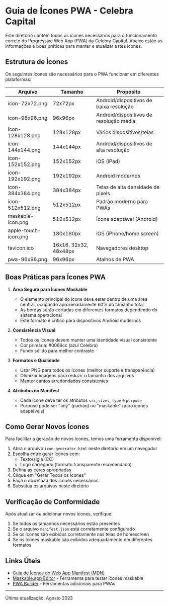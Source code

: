 # Guia de Ícones PWA - Celebra Capital

Este diretório contém todos os ícones necessários para o funcionamento correto do Progressive Web App (PWA) da Celebra Capital. Abaixo estão as informações e boas práticas para manter e atualizar estes ícones.

## Estrutura de Ícones

Os seguintes ícones são necessários para o PWA funcionar em diferentes plataformas:

| Arquivo              | Tamanho               | Propósito                               |
| -------------------- | --------------------- | --------------------------------------- |
| icon-72x72.png       | 72x72px               | Android/dispositivos de baixa resolução |
| icon-96x96.png       | 96x96px               | Android/dispositivos de resolução média |
| icon-128x128.png     | 128x128px             | Vários dispositivos/telas               |
| icon-144x144.png     | 144x144px             | Android/dispositivos de alta resolução  |
| icon-152x152.png     | 152x152px             | iOS (iPad)                              |
| icon-192x192.png     | 192x192px             | Android modernos                        |
| icon-384x384.png     | 384x384px             | Telas de alta densidade de pixels       |
| icon-512x512.png     | 512x512px             | Padrão moderno para PWAs                |
| maskable-icon.png    | 512x512px             | Ícone adaptável (Android)               |
| apple-touch-icon.png | 180x180px             | iOS (iPhone/home screen)                |
| favicon.ico          | 16x16, 32x32, 48x48px | Navegadores desktop                     |
| pwa-96x96.png        | 96x96px               | Atalhos de PWA                          |

## Boas Práticas para Ícones PWA

1. **Área Segura para Ícones Maskable**

   - O elemento principal do ícone deve estar dentro de uma área central, ocupando aproximadamente 60% do tamanho total
   - As bordas serão cortadas em diferentes formatos dependendo do sistema operacional
   - Este formato é crítico para dispositivos Android modernos

2. **Consistência Visual**

   - Todos os ícones devem manter uma identidade visual consistente
   - Cor primária: #0066cc (azul Celebra)
   - Fundo sólido para melhor contraste

3. **Formatos e Qualidade**

   - Usar PNG para todos os ícones (melhor suporte e transparência)
   - Otimizar imagens para reduzir o tamanho dos arquivos
   - Manter cantos arredondados consistentes

4. **Atributos no Manifest**
   - Cada ícone deve ter os atributos `src`, `sizes`, `type` e `purpose`
   - Purpose pode ser "any" (padrão) ou "maskable" (para ícones adaptáveis)

## Como Gerar Novos Ícones

Para facilitar a geração de novos ícones, temos uma ferramenta disponível:

1. Abra o arquivo `icon-generator.html` neste diretório em um navegador
2. Escolha entre gerar ícones com:
   - Texto/sigla (CC)
   - Logo carregado (formato transparente recomendado)
3. Defina as cores apropriadas
4. Clique em "Gerar Todos os Ícones"
5. Faça o download dos ícones necessários
6. Substitua os arquivos neste diretório

## Verificação de Conformidade

Após atualizar ou adicionar novos ícones, verifique:

1. Se todos os tamanhos necessários estão presentes
2. Se o arquivo `manifest.json` está corretamente configurado
3. Se os ícones são exibidos corretamente nas telas de homescreen
4. Se os ícones maskable são exibidos adequadamente em diferentes formatos

## Links Úteis

- [Guia de Ícones do Web App Manifest (MDN)](https://developer.mozilla.org/pt-BR/docs/Web/Manifest#icons)
- [Maskable.app Editor](https://maskable.app/editor) - Ferramenta para testar ícones maskable
- [PWA Builder](https://www.pwabuilder.com/) - Ferramentas adicionais para PWAs

---

Última atualização: Agosto 2023
